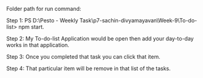 Folder path for run command:

Step 1: PS D:\Pesto - Weekly Task\p7-sachin-divyamayavan\Week-9\To-do-list> npm start.

Step 2: My To-do-list Application would be open then add your day-to-day works in that application.

Step 3: Once you completed that task you can click that item.

Step 4: That particular item  will be remove in that list of the tasks.



